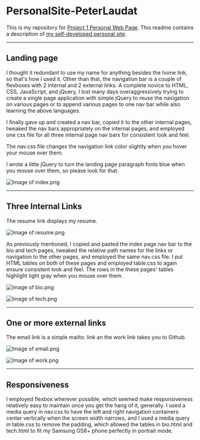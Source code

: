 # PersonalSite-PeterLaudat

This is my repository for [Project 1 Personal Web Page](https://course.ccs.neu.edu/cs5610su20-seattle/hw/su20wd/personal-web-page). This readme contains a description of [my self-developed personal site](https://morning-hollows-15096.herokuapp.com/).

---

## Landing page

I thought it redundant to use my name for anything besides the home link, so that's how I used it. Other than that, the navigation bar is a couple of flexboxes with 2 internal and 2 external links. A complete novice to HTML, CSS, JavaScript, and jQuery, I lost many days overaggressively trying to create a single page application with simple jQuery to reuse the navigation on various pages or to append various pages to one nav bar while also learning the above languages.

I finally gave up and created a nav bar, copied it to the other internal pages, tweaked the nav bars appropriately on the internal pages, and employed one css file for all three internal page nav bars for consistent look and feel.

The nav.css file changes the navigation link color slightly when you hover your mouse over them.

I wrote a little jQuery to turn the landing page paragraph fonts blue when you mouse over them, so please look for that.

![Image of index.png](https://github.ccs.neu.edu/NEU-CS5610-SU20/PersonalSite-PeterLaudat/blob/master/readme_images/index.png)

---

## Three Internal Links

The resume link displays my resume.

![Image of resume.png](readme_images\resume.pnghttps://github.ccs.neu.edu/NEU-CS5610-SU20/PersonalSite-PeterLaudat/blob/master/readme_images/resume.png)

As previously mentioned, I copied and pasted the index page nav bar to the bio and tech pages, tweaked the relative path names for the links or navigation to the other pages, and employed the same nav.css file. I put HTML tables on both of these pages and employed table.css to again ensure consistent look and feel. The rows in the these pages' tables highlight light gray when you mouse over them.

![Image of bio.png](https://github.ccs.neu.edu/NEU-CS5610-SU20/PersonalSite-PeterLaudat/blob/master/readme_images/bio.png)

![Image of tech.png](https://github.ccs.neu.edu/NEU-CS5610-SU20/PersonalSite-PeterLaudat/blob/master/readme_images/tech.png)

---

## One or more external links

The email link is a simple mailto: link an the work link takes you to Github.

![Image of email.png](https://github.ccs.neu.edu/NEU-CS5610-SU20/PersonalSite-PeterLaudat/blob/master/readme_images/email.png)

![Image of work.png](https://github.ccs.neu.edu/NEU-CS5610-SU20/PersonalSite-PeterLaudat/blob/master/readme_images/work.png)

---

## Responsiveness

I employed flexbox wherever possible, which seemed make responsiveness relatively easy to maintain once you get the hang of it, generally. I used a media query in nav.css to have the left and right navigation containers center vertically when the screen width narrows, and I used a media query in table.css to remove the padding, which allowed the tables in bio.html and tech.html to fit my Samsung GS8+ phone perfectly in portrait mode.
